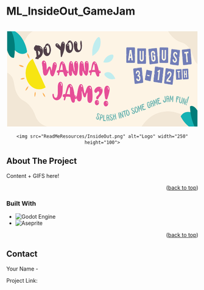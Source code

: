 # ML_InsideOut_GameJam
<a id="readme-top"></a>

<!-- PROJECT LOGO -->
<br />
<div align="center">
  <a href="https://itch.io/jam/do-you-wanna-jam-2024">
	<img src="ReadMeResources/DoYouWANNAJam.png" alt="Logo" width="500" height="250">
  </a>

	<img src="ReadMeResources/InsideOut.png" alt="Logo" width="250" height="100">
</div>


<!-- ABOUT THE PROJECT -->
## About The Project
Content + GIFS here!

<p align="right">(<a href="#readme-top">back to top</a>)</p>



### Built With

* ![Godot Engine](https://img.shields.io/badge/GODOT-%23FFFFFF.svg?style=for-the-badge&logo=godot-engine)
* ![Aseprite](https://img.shields.io/badge/Aseprite-FFFFFF?style=for-the-badge&logo=Aseprite&logoColor=#7D929E)

<p align="right">(<a href="#readme-top">back to top</a>)</p>



<!-- CONTACT -->
## Contact

Your Name - 

Project Link: 

